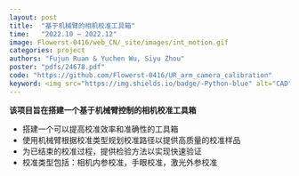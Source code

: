 ```yaml
---
layout: post
title:  "基于机械臂的相机校准工具箱"
time:   "2022.10 – 2022.12"
image: Flowerst-0416/web_CN/_site/images/int_motion.gif
categories: project
authors: "Fujun Ruan & Yuchen Wu, Siyu Zhou"
poster: "pdfs/24678.pdf"
code: "https://github.com/Flowerst-0416/UR_arm_camera_calibration"
keyword: <img src="https://img.shields.io/badge/-Python-blue" alt="CAD"/>&nbsp;<img src="https://img.shields.io/badge/-C++-blue" alt="CAD"/>&nbsp;<img src="https://img.shields.io/badge/-UR5e-yellow" alt="机械设计"/>&nbsp;<img src="https://img.shields.io/badge/-ROS-red"/>&nbsp;<img src="https://img.shields.io/badge/-相机校准-orange"/>
---
```

**该项目旨在搭建一个基于机械臂控制的相机校准工具箱**
- 搭建一个可以提高校准效率和准确性的工具箱
- 使用机械臂根据校准类型规划校准路径以提供高质量的校准样品
- 为已结束的校准过程，提供检验方法以实现快速验证
- 校准类型包括：相机内参校准，手眼校准，激光外参校准

